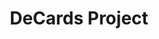 ---
title: DeCards Project
linktitle: Home
description: We are trying to collate pictures of every debit and credit card available in the UK.
---